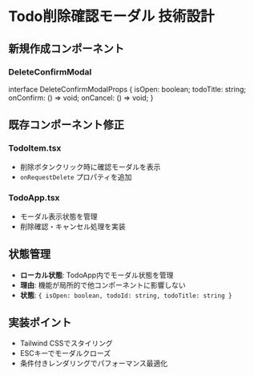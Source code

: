 # Todo削除確認モーダル 技術設計

## 新規作成コンポーネント

### DeleteConfirmModal
interface DeleteConfirmModalProps {
  isOpen: boolean;
  todoTitle: string;
  onConfirm: () => void;
  onCancel: () => void;
}

## 既存コンポーネント修正

### TodoItem.tsx
- 削除ボタンクリック時に確認モーダルを表示
- `onRequestDelete` プロパティを追加

### TodoApp.tsx
- モーダル表示状態を管理
- 削除確認・キャンセル処理を実装

## 状態管理
- **ローカル状態**: TodoApp内でモーダル状態を管理
- **理由**: 機能が局所的で他コンポーネントに影響しない
- **状態**: `{ isOpen: boolean, todoId: string, todoTitle: string }`

## 実装ポイント
- Tailwind CSSでスタイリング
- ESCキーでモーダルクローズ
- 条件付きレンダリングでパフォーマンス最適化
